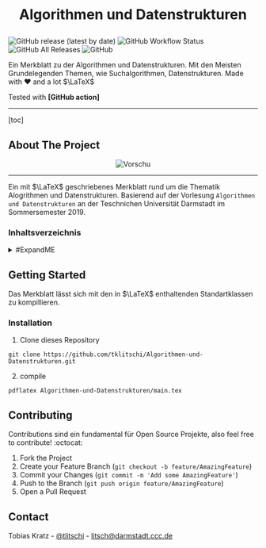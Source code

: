 <h1 align="center">

  Algorithmen und Datenstrukturen
  <br>
</h1>


![GitHub release (latest by date)](https://img.shields.io/github/v/release/tklitschi/Algorithmen-und-Datenstrukturen)
![GitHub Workflow Status](https://img.shields.io/github/workflow/status/tklitschi/Algorithmen-und-Datenstrukturen/Build%20Latex%20Document)
![GitHub All Releases](https://img.shields.io/github/downloads/tklitschi/Algorithmen-und-Datenstrukturen/total)
![GitHub](https://img.shields.io/github/license/tklitschi/Algorithmen-und-Datenstrukturen)


Ein Merkblatt zu der Algorithmen und Datenstrukturen. Mit den Meisten Grundelegenden Themen, wie Suchalgorithmen, Datenstrukturen.
Made with :heart: and a lot $\LaTeX$

Tested with **[GitHub action]**

 ---

[toc]

## About The Project

<p align="center">
  <img src="res/Vorschau.gif" alt="Vorschu">
</p>

---

Ein mit $\LaTeX$ geschriebenes Merkblatt rund um die Thematik Alogrithmen und Datenstrukturen. 
Basierend auf der Vorlesung `Algorithmen und Datenstrukturen` an der Teschnichen Universität Darmstadt im Sommersemester 2019.

### Inhaltsverzeichnis

<details>
<summary>#ExpandME</summary><br/>

- Allgemein Algorithmen 1
  - ProblemederInformatik
  - Aufgaben und Eigenschaften eines Algorithmus
  - EffizienzvonAlgorithmen
- Sortieralgorithmen
  - DasSortierproblem
  - Vergleichbarkeiten von Algorithmen
  - Korrektheit
  - Laufzeiten
    - Komplexität
    - AsymptotischeNotationen
    - Θ-Notation (Average Laufzeit)
    - O-Notation (Worst Case Laufzeit)
    - Ω-Notation (Best-Case Laufzeit)
    - Komplexitätsklassen
    - o-Notationundω-Notation
  - Divide-and-Conquer
  - Lösung von Rekusionsgleichungen
    - Substitutionsmethode
    - Rekursionsbaum-Methode
    - Mastermethode
    - Mastertheorem
  - InsertionSort
    - Kurzbeschreibung
    - PseudoCode
    - Korrektheit von Insertion Sort
    - Laufzeit(O(n2))
  - BubbleSort
    - Kurzbeschreibung
    - PseudoCode
    - Laufzeit(Ω=O=n2)
  - MergeSort
    - Kurzbeschreibung
    - PseudoCode
    - Laufzeit
    - Korrektheit
    - Analyse
  - Quicksort
    - Kurzbeschreibung
    - PseudoCode
    - Laufzeit
    - Korrektheit
    - RandomizedQS
- Grundlegende Datenstrukturen
  - Abstrakte Datentypen und Datenstrukturen
  - Stack
    - Laufzeiten
    - Realisierungen
  - VerketteListen
    - Laufzeiten
    - Realisierungen
  - AbstrakterDatentypQueue
    - Laufzeiten
    - Realisierungen
  - BinärBäume
    - Realisierung
    - Inorder-Traversieren
    - Pre- und Postorder-Traversieren
    - Suche
    - Einfügen
    - Löschen
    - Binäre Suchbäume
- Erweiterte Datenstrukturen 10
  - Rot-Schwarz-Bäume
    - Eigenschaften
    - Schwarzhöhe
    - Einfügen
    - Laufzeiten
  - AVL-Bäume
    - Laufzeiten
    - Einfügen
    - Löschen
    - Rebalance
  - Splay-Bäume
    - Splay-Methode
    - Suchen
    - Einfügen
    - Löschen
  - Heaps
    - (BinäreMax-)Heaps
    - Heaps als Array
    - Einfügen
    - Wurzel Löschen
    - Heap-Konstruktion
    - Heap-Sort
  - B-Bäume
    - Darstellung
    - Suche
    - Einfügen
    - Löschen
    - Zusammenfassung
- Zufällige Datenstrukturen
  - SkipList
  - HashTables
- Erweiterte Strukturen
  - DynamischeProgrammierung
  - Stabzerlegungsproblem
    - Lösung
  - Greedy-Algorythmus
  - Damenproblem
  - Heuristiken
  - Bergsteigeralgorithmus
  - IterativeLokaleSuche
  - SimulatedAnnealing
  - TabuSearch
  - Populations-basierteMethode
  - EvolutionärerAlgorithmus
    - Evolutionäres
  - Evolutionsstrategien
  - AmortisierteAnalyse
- Graphen
  - (Endliche)GerichteteGraphen
  - UngerichteterGraph
  - Darstellung
    - als Adjazenzmatrix
    - als Adjazenzliste
  - Gewichtete Graphen
  - Search-Methoden
    - BFSBreadth-First-Search
    - DFSDepth-First-Search
  - Anwendung von DFS
    - Topologisches Sortieren
    - Starke Zusammenhangskomponenten
    - Minimale Spannbäume MST
      - Generische Methode
      - Korrektheit
      - Terminologie
    - Algorithmus von Kruskal
      - Korrektheit
    - Algorithmus von Prim
      - Korrektheit
    - Kürzester Weg, gerichteter Graph
      - SSSP
      - Lockerung bzw. Relax
      - Bellman Ford Algorithmus
      - TOPO-Sort
      - Dijkstra-Algorithmus
    - Maximaler Fluss in Graphen
      - Netzwerkflüsse
      - Transformationen
      - Ford-Fulkerson-Methode
      - Reste
- NP 23
- Logarithmus-Gesetze 23
</details>


## Getting Started 
Das Merkblatt lässt sich mit den in $\LaTeX$ enthaltenden Standartklassen zu kompillieren. 

### Installation
1. Clone dieses Repository
```
git clone https://github.com/tklitschi/Algorithmen-und-Datenstrukturen.git
```
2. compile 
```
pdflatex Algorithmen-und-Datenstrukturen/main.tex
```

## Contributing

Contributions sind ein fundamental für Open Source Projekte, also feel free to contribute! :octocat:

1. Fork the Project
2. Create your Feature Branch (`git checkout -b feature/AmazingFeature`)
3. Commit your Changes (`git commit -m 'Add some AmazingFeature'`)
4. Push to the Branch (`git push origin feature/AmazingFeature`)
5. Open a Pull Request

## Contact

Tobias Kratz - [@tlitschi](https://twitter.com/tlitschi) - litsch@darmstadt.ccc.de


